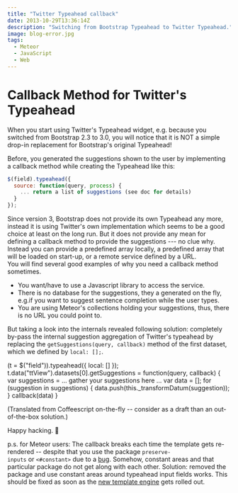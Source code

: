 ```yaml
---
title: "Twitter Typeahead callback"
date: 2013-10-29T13:36:14Z
description: "Switching from Bootstrap Typeahead to Twitter Typeahead."
image: blog-error.jpg
tags:
  - Meteor 
  - JavaScript
  - Web
---
```

# Callback Method for Twitter's Typeahead

When you start using Twitter's Typeahead widget, e.g. because you switched from Bootstrap 2.3 to 3.0, you will notice that it is NOT a simple drop-in replacement for Bootstrap's original Typeahead!

Before, you generated the suggestions shown to the user by implementing a callback method while creating the Typeahead like this:

```js
$(field).typeahead({
  source: function(query, process) {
    ... return a list of suggestions (see doc for details)
  }
});
```

Since version 3, Bootstrap does not provide its own Typeahead any more, instead it is using Twitter's own implementation which seems to be a good choice at least on the long run. But it does not provide any mean for defining a callback method to provide the suggestions --- no clue why.\
Instead you can provide a predefined array locally, a predefined array that will be loaded on start-up, or a remote service defined by a URL.\
You will find several good examples of why you need a callback method sometimes.

-   You want/have to use a Javascript library to access the service.
-   There is no database for the suggestions, they a generated on the fly, e.g.if you want to suggest sentence completion while the user types.
-   You are using Meteor's collections holding your suggestions, thus, there is no URL you could point to.

But taking a look into the internals revealed following solution: completely by-pass the internal suggestion aggregation of Twitter's typeahead by replacing the `getSuggestions(query, callback)` method of the first dataset, which we defined by `local: [];`.

(t = $("field")).typeahead({ local: [] });
t.data("ttView").datasets[0].getSuggestions = function(query, callback) {
  var suggestions = ... gather your suggestions here ...
  var data = [];
  for (suggestion in suggestions) { data.push(this._transformDatum(suggestion)); }
  callback(data)
}

(Translated from Coffeescript on-the-fly -- consider as a draft than an out-of-the-box solution.)

Happy hacking. 🙂

p.s. for Meteor users: The callback breaks each time the template gets re-rendered -- despite that you use the package `preserve-inputs` or `<#constant>` due to a [bug](https://web.archive.org/web/20180126032615/https://github.com/meteor/meteor/issues/1301 "Details on the Meteor issue"). Somehow, constant areas and that particular package do not get along with each other. Solution: removed the package and use constant areas around typeahead input fields works. This should be fixed as soon as the [new template engine](https://web.archive.org/web/20180126032615/https://github.com/meteor/meteor/wiki/New-Template-Engine-Preview "Meteor's new, advanced template engine") gets rolled out.